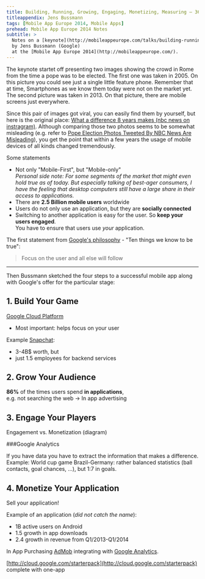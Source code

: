 ```yaml
---
title: Building, Running, Growing, Engaging, Monetizing, Measuring – 360 degree for Mobile Apps with Google
titleappendix: Jens Bussmann
tags: [Mobile App Europe 2014, Mobile Apps]
prehead: Mobile App Europe 2014 Notes
subtitle: >
  Notes on a [keynote](http://mobileappeurope.com/talks/building-running-growing-engaging-monetizing-measuring-360-mobile-apps-google/ "Keynote: Building, Running, Growing, Engaging, Monetizing, Measuring – 360° for Mobile Apps with Google")
  by Jens Bussmann (Google)
  at the [Mobile App Europe 2014](http://mobileappeurope.com/).
---
```


The keynote startet off presenting two images showing the crowd in Rome from the time a pope was to be elected. The first one was taken in 2005. On this picture you could see just a single little feature phone. Remember that at time, Smartphones as we know them today were not on the market yet. The second picture was taken in 2013. On that picture, there are mobile screens just everywhere.

Since this pair of images got viral, you can easily find them by yourself, but here is the original place: [What a difference 8 years makes (nbc news on instragram)](http://instagram.com/p/W2FCksR9-e/).
Although comparing those two photos seems to be somewhat misleading (e.g. refer to [Pope Election Photos Tweeted By NBC News Are Misleading](http://www.huffingtonpost.ca/2013/03/14/viral-pope-election-photos-nbc-news_n_2878146.html)), you get the point that within a few years the usage of mobile devices of all kinds changed tremendously. 

Some statements

* Not only "Mobile-First", but "Mobile-only"  
  *Personal side note: For some segments of the market that might even hold true as of today. But especially talking of best-ager consumers, I have the feeling that desktop computers still have a large share in their access to applications.* 
* There are **2.5 Billion mobile users** worldwide
* Users do not only use an application, but they are **socially connected**
* Switching to another application is easy for the user. So **keep your users engaged**.  
You have to ensure that users use *your* application.

The first statement from [Google's philosophy](http://www.google.com/about/company/philosophy/ "Google's philosophy") - "Ten things we know to be true":


> Focus on the user and all else will follow

---
Then Bussmann sketched the four steps to a successful mobile app along with Google's offer for the particular stage: 

## 1. Build Your Game
[Google Cloud Platform](https://cloud.google.com/)
  
* Most important: helps focus on your user

Example [Snapchat](https://www.snapchat.com/):

* 3-4B$ worth, but
* just 1.5 employees for backend services

## 2. Grow Your Audience
**86%** of the times users spend **in applications**,  
e.g. not searching the web -> In app advertising

## 3. Engage Your Players

Engagement vs. Monetization (diagram)

###Google Analytics

If you have data you have to extract the information that makes a difference.  
Example: World cup game Brazil-Germany: rather balanced statistics (ball contacts, goal chances, ...), but 1:7 in goals.

## 4. Monetize Your Application

Sell your application!

Example of an application (*did not catch the name*):

* 1B active users on Android
* 1.5 growth in app downloads
* 2.4 growth in revenue from Q1/2013-Q1/2014 

In App Purchasing [AdMob](https://www.google.com/ads/admob/) integrating with [Google Analytics](http://www.google.com/analytics/).

[http://cloud.google.com/starterpack](http://cloud.google.com/starterpack)
complete with one-app